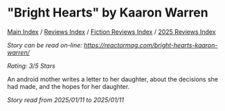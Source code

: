 # "Bright Hearts" by Kaaron Warren

[Main Index](../../../README.md) / [Reviews Index](../../README.md) / [Fiction Reviews Index](../README.md) / [2025 Reviews Index](README.md)

*Story can be read on-line: <https://reactormag.com/bright-hearts-kaaron-warren/>*

*Rating: 3/5 Stars*

An android mother writes a letter to her daughter, about the decisions she had made, and the hopes for her daughter.

*Story read from 2025/01/11 to 2025/01/11*
